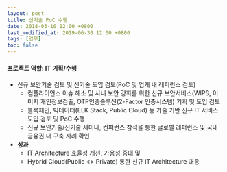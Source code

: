 ```yaml
---
layout: post
title: 신기술 PoC 수행
date: 2018-03-10 12:00 +0800
last_modified_at: 2019-06-30 12:00 +0800
tags: [업무]
toc: false
---
```


#### 프로젝트 역할: IT 기획/수행

- 신규 보안기술 검토 및 신기술 도입 검토(PoC 및 업계 내 레퍼런스 검토)
    + 컴플라이언스 이슈 해소 및 사내 보안 강화를 위한 신규 보안서비스(WIPS, 이미지 개인정보검출, OTP인증솔루션(2-Factor 인증시스템) 기획 및 도입 검토
    + 블록체인, 빅데이터(ELK Stack, Public Cloud) 등 기술 기반 신규 IT 서비스 도입 검토 및 PoC 수행
    + 신규 보안기술/신기술 세미나, 컨퍼런스 참석을 통한 글로벌 레퍼런스 및 국내 금융권 내 구축 사례 확인
- **성과**
    + IT Architecture 효율성 개선, 가용성 증대 및 
    + Hybrid Cloud(Public <> Private) 통한 신규 IT Architecture 대응
